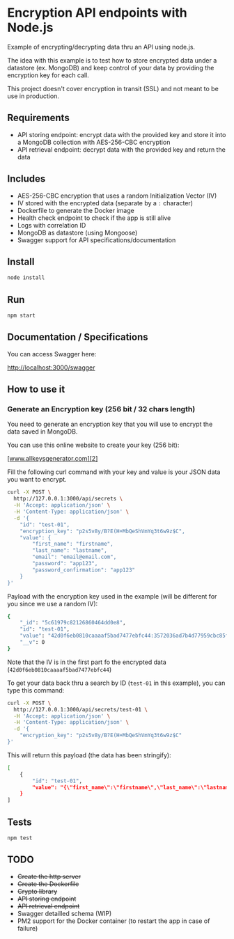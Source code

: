 # Encryption API endpoints with Node.js

Example of encrypting/decrypting data thru an API using node.js.

The idea with this example is to test how to store encrypted data under a datastore (ex. MongoDB) and keep control of your data by providing the encryption key for each call.

This project doesn't cover encryption in transit (SSL) and not meant to be use in production.

## Requirements

- API storing endpoint: encrypt data with the provided key and store it into a MongoDB collection with AES-256-CBC encryption
- API retrieval endpoint: decrypt data with the provided key and return the data

## Includes

- AES-256-CBC encryption that uses a random Initialization Vector (IV)
- IV stored with the encrypted data (separate by a `:` character)
- Dockerfile to generate the Docker image
- Health check endpoint to check if the app is still alive
- Logs with correlation ID
- MongoDB as datastore (using Mongoose)
- Swagger support for API specifications/documentation

## Install

``` bash
node install
```

## Run

``` bash
npm start
```

## Documentation / Specifications

You can access Swagger here:

[http://localhost:3000/swagger][1]

## How to use it

### Generate an Encryption key (256 bit / 32 chars length)

You need to generate an encryption key that you will use to encrypt the data saved in MongoDB.

You can use this online website to create your key (256 bit):

[www.allkeysgenerator.com][2]

Fill the following curl command with your key and value is your JSON data you want to encrypt.

``` bash
curl -X POST \
  http://127.0.0.1:3000/api/secrets \
  -H 'Accept: application/json' \
  -H 'Content-Type: application/json' \
  -d '{
    "id": "test-01",
    "encryption_key": "p2s5v8y/B?E(H+MbQeShVmYq3t6w9z$C",
    "value": {
        "first_name": "firstname",
        "last_name": "lastname",
        "email": "email@email.com",
        "password": "app123",
        "password_confirmation": "app123"
    }
}'
```

Payload with the encryption key used in the example (will be different for you since we use a random IV):

``` bash
{
    "_id": "5c61979c82126860464dd0e8",
    "id": "test-01",
    "value": "42d0f6eb0810caaaaf5bad7477ebfc44:3572036ad7b4d77959cbc85feb364bf2c3442f7290ab210e88b00aae5a8122509df282db39ffcd092a927c4f302b93ba87f70563af8a51b29577196cc010d5514d29351ee74b64538d9004f581c911ea059be8769520075659e497a6b716ab95af692b56326a682b443d05150e90d8b75c43eabe15a27c01f240eae9edecf345436bb294b28c41087629754b01ada42c",
    "__v": 0
}
```

Note that the IV is in the first part fo the encrypted data (`42d0f6eb0810caaaaf5bad7477ebfc44`)

To get your data back thru a search by ID (`test-01` in this example), you can type this command:

``` bash
curl -X POST \
  http://127.0.0.1:3000/api/secrets/test-01 \
  -H 'Accept: application/json' \
  -H 'Content-Type: application/json' \
  -d '{
    "encryption_key": "p2s5v8y/B?E(H+MbQeShVmYq3t6w9z$C"
}'
```

This will return this payload (the data has been stringify):

``` bash
[
    {
        "id": "test-01",
        "value": "{\"first_name\":\"firstname\",\"last_name\":\"lastname\",\"email\":\"email@email.com\",\"password\":\"app123\",\"password_confirmation\":\"app123\"}"
    }
]
```

## Tests

``` bash
npm test
```

## TODO

- ~~Create the http server~~
- ~~Create the Dockerfile~~
- ~~Crypto library~~
- ~~API storing endpoint~~
- ~~API retrieval endpoint~~
- Swagger detailled schema (WIP)
- PM2 support for the Docker container (to restart the app in case of failure)

[1]: http://localhost:3000/swagger
[2]: http://www.allkeysgenerator.com/Random/Security-Encryption-Key-Generator.aspx